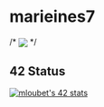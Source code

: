# marieines7
/*
<a href= "https://www.linkedin.com/in/marieinesloubet/">
<img align=center src="https://img.shields.io/badge/linkedin-%230077B5.svg?&style=for-the-badge&logo=linkedin&logoColor=white" /></a>
*/



## 42 Status

[![mloubet's 42 stats](https://badge42.vercel.app/api/v2/cl9e6845b00490gmgnhhgu2k1/stats?cursusId=21&coalitionId=46)](https://github.com/JaeSeoKim/badge42)

















